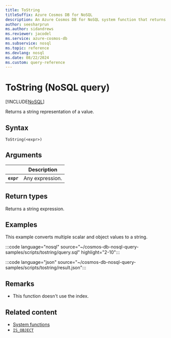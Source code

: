 ```yaml
---
title: ToString
titleSuffix: Azure Cosmos DB for NoSQL
description: An Azure Cosmos DB for NoSQL system function that returns a value converted to a string.
author: seesharprun
ms.author: sidandrews
ms.reviewer: jacodel
ms.service: azure-cosmos-db
ms.subservice: nosql
ms.topic: reference
ms.devlang: nosql
ms.date: 08/22/2024
ms.custom: query-reference
---
```


# ToString (NoSQL query)

[!INCLUDE[NoSQL](../../includes/appliesto-nosql.md)]

Returns a string representation of a value.

## Syntax

```nosql
ToString(<expr>)
```

## Arguments

| | Description |
| --- | --- |
| **`expr`** | Any expression. |

## Return types

Returns a string expression.

## Examples

This example converts multiple scalar and object values to a string.

:::code language="nosql" source="~/cosmos-db-nosql-query-samples/scripts/tostring/query.sql" highlight="2-10":::

:::code language="json" source="~/cosmos-db-nosql-query-samples/scripts/tostring/result.json":::

## Remarks

- This function doesn't use the index.

## Related content

- [System functions](system-functions.yml)
- [`IS_OBJECT`](is-object.md)

